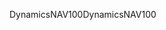 <span data-ttu-id="e53e9-101">DynamicsNAV100</span><span class="sxs-lookup"><span data-stu-id="e53e9-101">DynamicsNAV100</span></span>